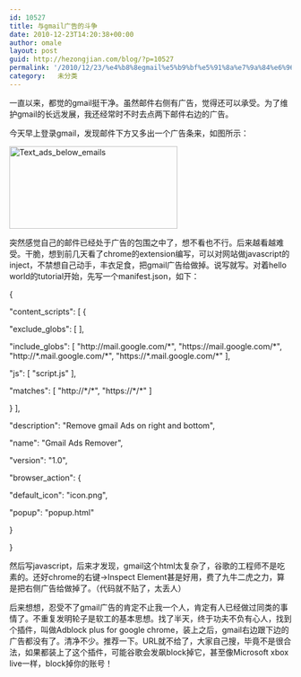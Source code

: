 ```yaml
---
id: 10527
title: 与gmail广告的斗争
date: 2010-12-23T14:20:38+00:00
author: omale
layout: post
guid: http://hezongjian.com/blog/?p=10527
permalink: '/2010/12/23/%e4%b8%8egmail%e5%b9%bf%e5%91%8a%e7%9a%84%e6%96%97%e4%ba%89/'
category:   未分类  
---
```

一直以来，都觉的gmail挺干净。虽然邮件右侧有广告，觉得还可以承受。为了维护gmail的长远发展，我还经常时不时去点两下邮件右边的广告。

今天早上登录gmail，发现邮件下方又多出一个广告条来，如图所示：

[<img class="aligncenter size-medium wp-image-10528" height="147" src="/uploads/2010/12/Text_ads_below_emails-300x147.jpg" title="Text_ads_below_emails" width="300" />](/uploads/2010/12/Text_ads_below_emails.jpg)

突然感觉自己的邮件已经处于广告的包围之中了，想不看也不行。后来越看越难受。干脆，想到前几天看了chrome的extension编写，可以对网站做javascript的inject，不禁想自己动手，丰衣足食，把gmail广告给做掉。说写就写。对着hello world的tutorial开始，先写一个manifest.json，如下：

<meta content="text/html; charset=UTF-8" http-equiv="Content-Type" />

<meta content="text/css" http-equiv="Content-Style-Type" />

<title>
</title>

<meta content="Cocoa HTML Writer" name="Generator" />

<meta content="1038.35" name="CocoaVersion" />
</p> 

<p class="p1">
  {
</p>

<p class="p2">
  <span class="s1">   </span>"content_scripts"<span class="s1">: [ {</span>
</p>

<p class="p2">
  <span class="s1">      </span>"exclude_globs"<span class="s1">: [  ],</span>
</p>

<p class="p2">
  <span class="s1">      </span>"include_globs"<span class="s1">: [ </span>"http://mail.google.com/*"<span class="s1">, </span>"https://mail.google.com/*"<span class="s1">, </span>"http://*.mail.google.com/*"<span class="s1">, </span>"https://*.mail.google.com/*"<span class="s1"> ],</span>
</p>

<p class="p2">
  <span class="s1">      </span>"js"<span class="s1">: [ </span>"script.js"<span class="s1"> ],</span>
</p>

<p class="p2">
  <span class="s1">      </span>"matches"<span class="s1">: [ </span>"http://*/*"<span class="s1">, </span>"https://*/*"<span class="s1"> ]</span>
</p>

<p class="p1">
     } ],
</p>

<p class="p3">
     
</p>

<p class="p2">
  <span class="s1">   </span>"description"<span class="s1">: </span>"Remove gmail Ads on right and bottom"<span class="s1">,</span>
</p>

<p class="p3">
     
</p>

<p class="p2">
  <span class="s1">   </span>"name"<span class="s1">: </span>"Gmail Ads Remover"<span class="s1">,</span>
</p>

<p class="p3">
     
</p>

<p class="p2">
  <span class="s1">   </span>"version"<span class="s1">: </span>"1.0"<span class="s1">,</span>
</p>

<p class="p3">
     
</p>

<p class="p2">
  <span class="s1">   </span>"browser_action"<span class="s1">: {</span>
</p>

<p class="p2">
  <span class="s1">    </span>"default_icon"<span class="s1">: </span>"icon.png"<span class="s1">,</span>
</p>

<p class="p2">
  <span class="s1">    </span>"popup"<span class="s1">: </span>"popup.html"
</p>

<p class="p1">
    }
</p>

<p class="p1">
  }
</p>

然后写javascript，后来才发现，gmail这个html太复杂了，谷歌的工程师不是吃素的。还好chrome的右键->Inspect Element甚是好用，费了九牛二虎之力，算是把右侧广告给做掉了。（代码就不贴了，太丢人）

后来想想，忍受不了gmail广告的肯定不止我一个人，肯定有人已经做过同类的事情了。不重复发明轮子是软工的基本思想。找了半天，终于功夫不负有心人，找到个插件，叫做Adblock plus for google chrome，装上之后，gmail右边跟下边的广告都没有了。清净不少。推荐一下。URL就不给了，大家自己搜，毕竟不是很合法，如果都装上了这个插件，可能谷歌会发飙block掉它，甚至像Microsoft xbox live一样，block掉你的账号！